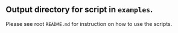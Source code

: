 ## Output directory for script in `examples`.

Please see root `README.md` for instruction on how to use the scripts.

